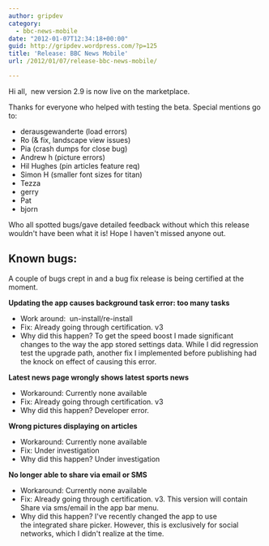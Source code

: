 ```yaml
---
author: gripdev
category:
  - bbc-news-mobile
date: "2012-01-07T12:34:18+00:00"
guid: http://gripdev.wordpress.com/?p=125
title: 'Release: BBC News Mobile'
url: /2012/01/07/release-bbc-news-mobile/

---
```

Hi all,  new version 2.9 is now live on the marketplace.

Thanks for everyone who helped with testing the beta. Special mentions go to:

- derausgewanderte (load errors)
- Ro (& fix, landscape view issues)
- Pia (crash dumps for close bug)
- Andrew h (picture errors)
- Hil Hughes (pin articles feature req)
- Simon H (smaller font sizes for titan)
- Tezza
- gerry
- Pat
- bjorn

Who all spotted bugs/gave detailed feedback without which this release wouldn't have been what it is! Hope I haven't missed anyone out.

## Known bugs:

A couple of bugs crept in and a bug fix release is being certified at the moment.

**Updating the app causes background task error: too many tasks**

- Work around:  un-install/re-install
- Fix: Already going through certification. v3
- Why did this happen? To get the speed boost I made significant changes to the way the app stored settings data. While I did regression test the upgrade path, another fix I implemented before publishing had the knock on effect of causing this error.

**Latest news page wrongly shows latest sports news**

- Workaround: Currently none available
- Fix: Already going through certification. v3
- Why did this happen? Developer error.

**Wrong pictures displaying on articles**

- Workaround: Currently none available
- Fix: Under investigation
- Why did this happen? Under investigation

**No longer able to share via email or SMS**

- Workaround: Currently none available
- Fix: Already going through certification. v3. This version will contain Share via sms/email in the app bar menu.
- Why did this happen? I've recently changed the app to use the integrated share picker. However, this is exclusively for social networks, which I didn't realize at the time.
